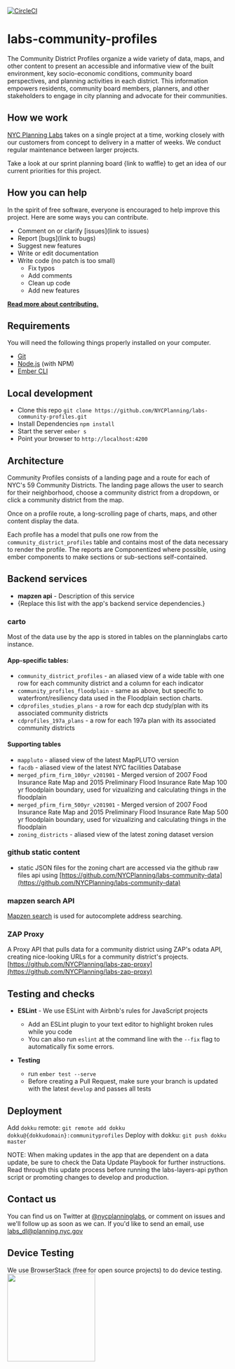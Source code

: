 [![CircleCI](https://circleci.com/gh/NYCPlanning/labs-community-profiles/tree/develop.svg?style=svg)](https://circleci.com/gh/NYCPlanning/labs-community-profiles/tree/develop)

# labs-community-profiles

The Community District Profiles organize a wide variety of data, maps, and other content to present an accessible and informative view of the built environment, key socio-economic conditions, community board perspectives, and planning activities in each district. This information empowers residents, community board members, planners, and other stakeholders to engage in city planning and advocate for their communities.

## How we work

[NYC Planning Labs](https://planninglabs.nyc) takes on a single project at a time, working closely with our customers from concept to delivery in a matter of weeks.  We conduct regular maintenance between larger projects.  

Take a look at our sprint planning board {link to waffle} to get an idea of our current priorities for this project.

## How you can help

In the spirit of free software, everyone is encouraged to help improve this project.  Here are some ways you can contribute.

- Comment on or clarify [issues](link to issues)
- Report [bugs](link to bugs)
- Suggest new features
- Write or edit documentation
- Write code (no patch is too small)
  - Fix typos
  - Add comments
  - Clean up code
  - Add new features

**[Read more about contributing.](CONTRIBUTING.md)**


## Requirements

You will need the following things properly installed on your computer.

- [Git](https://git-scm.com/)
- [Node.js](https://nodejs.org/) (with NPM)
- [Ember CLI](https://ember-cli.com/)

## Local development

- Clone this repo `git clone https://github.com/NYCPlanning/labs-community-profiles.git`
- Install Dependencies `npm install`
- Start the server `ember s`
- Point your browser to `http://localhost:4200`

## Architecture

Community Profiles consists of a landing page and a route for each of NYC's 59 Community Districts.  The landing page allows the user to search for their neighborhood, choose a community district from a dropdown, or click a community district from the map.

Once on a profile route, a long-scrolling page of charts, maps, and other content display the data.  

Each profile has a model that pulls one row from the `community_district_profiles` table and contains most of the data necessary to render the profile.  The reports are Componentized where possible, using ember components to make sections or sub-sections self-contained.  

## Backend services

- **mapzen api** - Description of this service
- {Replace this list with the app's backend service dependencies.}

### carto
Most of the data use by the app is stored in tables on the planninglabs carto instance.

#### App-specific tables:
- `community_district_profiles` - an aliased view of a wide table with one row for each community district and a column for each indicator
- `community_profiles_floodplain` - same as above, but specific to waterfront/resiliency data used in the Floodplain section charts.
- `cdprofiles_studies_plans` - a row for each dcp study/plan with its associated community districts
- `cdprofiles_197a_plans` - a row for each 197a plan with its associated community districts

#### Supporting tables
- `mappluto` - aliased view of the latest MapPLUTO version
- `facdb` - aliased view of the latest NYC facilities Database
- `merged_pfirm_firm_100yr_v201901` - Merged version of 2007 Food Insurance Rate Map and 2015 Preliminary Flood Insurance Rate Map 100 yr floodplain boundary, used for vizualizing and calculating things in the floodplain
- `merged_pfirm_firm_500yr_v201901` - Merged version of 2007 Food Insurance Rate Map and 2015 Preliminary Flood Insurance Rate Map 500 yr floodplain boundary, used for vizualizing and calculating things in the floodplain
- `zoning_districts` - aliased view of the latest zoning dataset version

### github static content
- static JSON files for the zoning chart are accessed via the github raw files api using [https://github.com/NYCPlanning/labs-community-data](https://github.com/NYCPlanning/labs-community-data)

### mapzen search API
[Mapzen search](https://mapzen.com/products/search/geocoding/) is used for autocomplete address searching.  

### ZAP Proxy
A Proxy API that pulls data for a community district using ZAP's odata API, creating nice-looking URLs for a community district's projects.  [https://github.com/NYCPlanning/labs-zap-proxy](https://github.com/NYCPlanning/labs-zap-proxy)


## Testing and checks

- **ESLint** - We use ESLint with Airbnb's rules for JavaScript projects
  - Add an ESLint plugin to your text editor to highlight broken rules while you code
  - You can also run `eslint` at the command line with the `--fix` flag to automatically fix some errors.

- **Testing**
  - run `ember test --serve`
  - Before creating a Pull Request, make sure your branch is updated with the latest `develop` and passes all tests

## Deployment

Add `dokku` remote: `git remote add dokku dokku@{dokkudomain}:communityprofiles`
Deploy with dokku: `git push dokku master`

NOTE: When making updates in the app that are dependent on a data update, be sure to check the Data Update Playbook for further instructions. Read through this update process before running the labs-layers-api python script or promoting changes to develop and production. 

## Contact us

You can find us on Twitter at [@nycplanninglabs](https://twitter.com/nycplanninglabs), or comment on issues and we'll follow up as soon as we can. If you'd like to send an email, use [labs_dl@planning.nyc.gov](mailto:labs_dl@planning.nyc.gov)

## Device Testing
We use BrowserStack (free for open source projects) to do device testing.
<img src="https://www.browserstack.com/images/layout/browserstack-logo-600x315.png" width="200">
